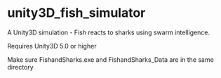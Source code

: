 # unity3D_fish_simulator

A Unity3D simulation - Fish reacts to sharks using swarm intelligence.

Requires Unity3D 5.0 or higher

Make sure FishandSharks.exe and FishandSharks_Data are in the same directory
